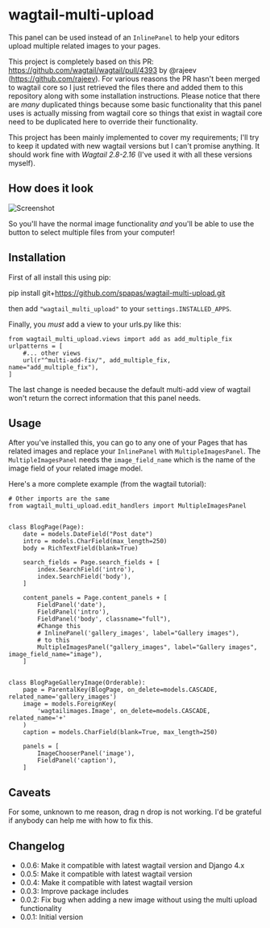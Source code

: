 # wagtail-multi-upload

This panel can be used instead of an `InlinePanel` to help your editors upload multiple related images to your pages. 

This project is completely based on this PR: https://github.com/wagtail/wagtail/pull/4393 by @rajeev (https://github.com/rajeev). For various reasons the PR hasn't been merged to wagtail core so I just retrieved the files there and added them to this repository along with some installation instructions. Please notice that there are *many* duplicated things because some basic functionality that this panel uses is actually missing from wagtail core so things that exist in wagtail core need to be duplicated here to override their functionality.

This project has been mainly implemented to cover my requirements; I'll try to keep it updated with new wagtail versions but I can't promise anything. It should work fine with *Wagtail 2.8-2.16* (I've used it with all these versions myself).

How does it look
----------------

![Screenshot](https://raw.githubusercontent.com/spapas/wagtail-multi-upload/master/showme.png)

So you'll have the normal image functionality *and* you'll be able to use the button to select multiple files from your computer!

Installation
------------

First of all install this using pip:

pip install git+https://github.com/spapas/wagtail-multi-upload.git

then add `"wagtail_multi_upload"` to your `settings.INSTALLED_APPS`. 

Finally, you *must* add a view to your urls.py like this:

```
from wagtail_multi_upload.views import add as add_multiple_fix
urlpatterns = [
    #... other views
    url(r"^multi-add-fix/", add_multiple_fix, name="add_multiple_fix"),
]
```

The last change is needed because the default multi-add view of wagtail won't return the correct information that this panel needs.

Usage
-----

After you've installed this, you can go to any one of your Pages that has related images and replace your `InlinePanel` with 
`MultipleImagesPanel`. The `MultipleImagesPanel` needs the `image_field_name` which is the name of the image field of your related image
model.

Here's a more complete example (from the wagtail tutorial):

```
# Other imports are the same
from wagtail_multi_upload.edit_handlers import MultipleImagesPanel


class BlogPage(Page):
    date = models.DateField("Post date")
    intro = models.CharField(max_length=250)
    body = RichTextField(blank=True)

    search_fields = Page.search_fields + [
        index.SearchField('intro'),
        index.SearchField('body'),
    ]

    content_panels = Page.content_panels + [
        FieldPanel('date'),
        FieldPanel('intro'),
        FieldPanel('body', classname="full"),
        #Change this 
        # InlinePanel('gallery_images', label="Gallery images"),
        # to this
        MultipleImagesPanel("gallery_images", label="Gallery images", image_field_name="image"),
    ]


class BlogPageGalleryImage(Orderable):
    page = ParentalKey(BlogPage, on_delete=models.CASCADE, related_name='gallery_images')
    image = models.ForeignKey(
        'wagtailimages.Image', on_delete=models.CASCADE, related_name='+'
    )
    caption = models.CharField(blank=True, max_length=250)

    panels = [
        ImageChooserPanel('image'),
        FieldPanel('caption'),
    ]
```    

Caveats
-------

For some, unknown to me reason, drag n drop is not working. I'd be grateful if anybody can help me with how to fix this.

Changelog
---------

* 0.0.6: Make it compatible with latest wagtail version and Django 4.x
* 0.0.5: Make it compatible with latest wagtail version
* 0.0.4: Make it compatible with latest wagtail version
* 0.0.3: Improve package includes
* 0.0.2: Fix bug when adding a new image without using the multi upload functionality
* 0.0.1: Initial version
